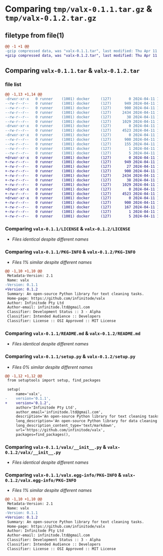 # Comparing `tmp/valx-0.1.1.tar.gz` & `tmp/valx-0.1.2.tar.gz`

## filetype from file(1)

```diff
@@ -1 +1 @@
-gzip compressed data, was "valx-0.1.1.tar", last modified: Thu Apr 11 12:27:20 2024, max compression
+gzip compressed data, was "valx-0.1.2.tar", last modified: Thu Apr 11 12:30:26 2024, max compression
```

## Comparing `valx-0.1.1.tar` & `valx-0.1.2.tar`

### file list

```diff
@@ -1,13 +1,14 @@
-drwxr-xr-x   0 runner    (1001) docker     (127)        0 2024-04-11 12:27:20.220013 valx-0.1.1/
--rw-r--r--   0 runner    (1001) docker     (127)      949 2024-04-11 12:27:17.000000 valx-0.1.1/LICENSE
--rw-r--r--   0 runner    (1001) docker     (127)      900 2024-04-11 12:27:20.220013 valx-0.1.1/PKG-INFO
--rw-r--r--   0 runner    (1001) docker     (127)     2434 2024-04-11 12:27:17.000000 valx-0.1.1/README.md
--rw-r--r--   0 runner    (1001) docker     (127)       38 2024-04-11 12:27:20.220013 valx-0.1.1/setup.cfg
--rw-r--r--   0 runner    (1001) docker     (127)     1029 2024-04-11 12:27:19.000000 valx-0.1.1/setup.py
-drwxr-xr-x   0 runner    (1001) docker     (127)        0 2024-04-11 12:27:20.220013 valx-0.1.1/valx/
--rw-r--r--   0 runner    (1001) docker     (127)     4523 2024-04-11 12:27:17.000000 valx-0.1.1/valx/__init__.py
-drwxr-xr-x   0 runner    (1001) docker     (127)        0 2024-04-11 12:27:20.220013 valx-0.1.1/valx.egg-info/
--rw-r--r--   0 runner    (1001) docker     (127)      900 2024-04-11 12:27:20.000000 valx-0.1.1/valx.egg-info/PKG-INFO
--rw-r--r--   0 runner    (1001) docker     (127)      155 2024-04-11 12:27:20.000000 valx-0.1.1/valx.egg-info/SOURCES.txt
--rw-r--r--   0 runner    (1001) docker     (127)        1 2024-04-11 12:27:20.000000 valx-0.1.1/valx.egg-info/dependency_links.txt
--rw-r--r--   0 runner    (1001) docker     (127)        5 2024-04-11 12:27:20.000000 valx-0.1.1/valx.egg-info/top_level.txt
+drwxr-xr-x   0 runner    (1001) docker     (127)        0 2024-04-11 12:30:26.502393 valx-0.1.2/
+-rw-r--r--   0 runner    (1001) docker     (127)      949 2024-04-11 12:30:21.000000 valx-0.1.2/LICENSE
+-rw-r--r--   0 runner    (1001) docker     (127)       27 2024-04-11 12:30:21.000000 valx-0.1.2/MANIFEST.in
+-rw-r--r--   0 runner    (1001) docker     (127)      900 2024-04-11 12:30:26.502393 valx-0.1.2/PKG-INFO
+-rw-r--r--   0 runner    (1001) docker     (127)     2434 2024-04-11 12:30:21.000000 valx-0.1.2/README.md
+-rw-r--r--   0 runner    (1001) docker     (127)       38 2024-04-11 12:30:26.502393 valx-0.1.2/setup.cfg
+-rw-r--r--   0 runner    (1001) docker     (127)     1029 2024-04-11 12:30:25.000000 valx-0.1.2/setup.py
+drwxr-xr-x   0 runner    (1001) docker     (127)        0 2024-04-11 12:30:26.498393 valx-0.1.2/valx/
+-rw-r--r--   0 runner    (1001) docker     (127)     4523 2024-04-11 12:30:21.000000 valx-0.1.2/valx/__init__.py
+drwxr-xr-x   0 runner    (1001) docker     (127)        0 2024-04-11 12:30:26.502393 valx-0.1.2/valx.egg-info/
+-rw-r--r--   0 runner    (1001) docker     (127)      900 2024-04-11 12:30:26.000000 valx-0.1.2/valx.egg-info/PKG-INFO
+-rw-r--r--   0 runner    (1001) docker     (127)      167 2024-04-11 12:30:26.000000 valx-0.1.2/valx.egg-info/SOURCES.txt
+-rw-r--r--   0 runner    (1001) docker     (127)        1 2024-04-11 12:30:26.000000 valx-0.1.2/valx.egg-info/dependency_links.txt
+-rw-r--r--   0 runner    (1001) docker     (127)        5 2024-04-11 12:30:26.000000 valx-0.1.2/valx.egg-info/top_level.txt
```

### Comparing `valx-0.1.1/LICENSE` & `valx-0.1.2/LICENSE`

 * *Files identical despite different names*

### Comparing `valx-0.1.1/PKG-INFO` & `valx-0.1.2/PKG-INFO`

 * *Files 1% similar despite different names*

```diff
@@ -1,10 +1,10 @@
 Metadata-Version: 2.1
 Name: valx
-Version: 0.1.1
+Version: 0.1.2
 Summary: An open-source Python library for text cleaning tasks.
 Home-page: https://github.com/infinitode/valx
 Author: Infinitode Pty Ltd
 Author-email: infinitode.ltd@gmail.com
 Classifier: Development Status :: 3 - Alpha
 Classifier: Intended Audience :: Developers
 Classifier: License :: OSI Approved :: MIT License
```

### Comparing `valx-0.1.1/README.md` & `valx-0.1.2/README.md`

 * *Files identical despite different names*

### Comparing `valx-0.1.1/setup.py` & `valx-0.1.2/setup.py`

 * *Files 0% similar despite different names*

```diff
@@ -1,12 +1,12 @@
 from setuptools import setup, find_packages
 
 setup(
     name='valx',
-    version='0.1.1',
+    version='0.1.2',
     author='Infinitode Pty Ltd',
     author_email='infinitode.ltd@gmail.com',
     description='An open-source Python library for text cleaning tasks.',
     long_description='An open-source Python library for data cleaning tasks. Includes profanity detection, and removal.',
     long_description_content_type='text/markdown',
     url='https://github.com/infinitode/valx',
     packages=find_packages(),
```

### Comparing `valx-0.1.1/valx/__init__.py` & `valx-0.1.2/valx/__init__.py`

 * *Files identical despite different names*

### Comparing `valx-0.1.1/valx.egg-info/PKG-INFO` & `valx-0.1.2/valx.egg-info/PKG-INFO`

 * *Files 1% similar despite different names*

```diff
@@ -1,10 +1,10 @@
 Metadata-Version: 2.1
 Name: valx
-Version: 0.1.1
+Version: 0.1.2
 Summary: An open-source Python library for text cleaning tasks.
 Home-page: https://github.com/infinitode/valx
 Author: Infinitode Pty Ltd
 Author-email: infinitode.ltd@gmail.com
 Classifier: Development Status :: 3 - Alpha
 Classifier: Intended Audience :: Developers
 Classifier: License :: OSI Approved :: MIT License
```

